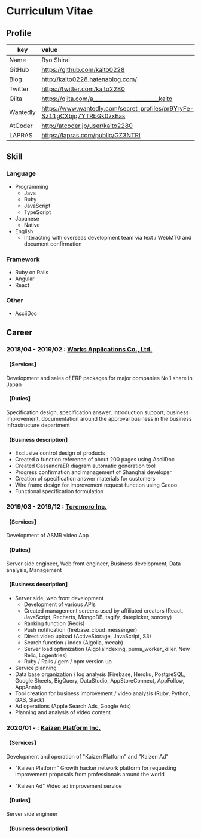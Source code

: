 # Curriculum Vitae

## Profile

|key|value|
|---|:----|
|Name|Ryo Shirai|
|GitHub|https://github.com/kaito0228|
|Blog|http://kaito0228.hatenablog.com/|
|Twitter|https://twitter.com/kaito2280|
|Qiita|https://qiita.com/a________________________kaito|
|Wantedly|https://www.wantedly.com/secret_profiles/pr9YryFe-Sz11gCXbjq7YTRbGk0zxEas|
|AtCoder|http://atcoder.jp/user/kaito2280|
|LAPRAS|https://lapras.com/public/GZ3NTRI|

## Skill

### Language

- Programming
  - Java
  - Ruby
  - JavaScript
  - TypeScript
- Japanese
  - Native
- English
  - Interacting with overseas development team via text / WebMTG and document confirmation

### Framework

- Ruby on Rails
- Angular
- React

### Other

- AsciiDoc

## Career

### 2018/04 - 2019/02 : [Works Applications Co., Ltd.](https://www.worksap.com/)

#### 【Services】

Development and sales of ERP packages for major companies
No.1 share in Japan

#### 【Duties】

Specification design, specification answer, introduction support, business improvement, documentation around the approval business in the business infrastructure department

#### 【Business description】

- Exclusive control design of products
- Created a function reference of about 200 pages using AsciiDoc
- Created CassandraER diagram automatic generation tool
- Progress confirmation and management of Shanghai developer
- Creation of specification answer materials for customers
- Wire frame design for improvement request function using Cacoo
- Functional specification formulation

### 2019/03 - 2019/12 : [Toremoro Inc.](https://toremoro.app/en)

#### 【Services】

Development of ASMR video App

#### 【Duties】

Server side engineer, Web front engineer, Business development, Data analysis, Management

#### 【Business description】
- Server side, web front development
	- Development of various APIs
	- Created management screens used by affiliated creators (React, JavaScript, Recharts, MongoDB, tagify, datepicker, sorcery)
	- Ranking function (Redis)
	- Push notification (firebase_cloud_messenger)
	- Direct video upload (ActiveStorage, JavaScript, S3)
	- Search function / index (Algolia, mecab)
	- Server load optimization (AlgoliaIndexing, puma_worker_killer, New Relic, Logentries)
	- Ruby / Rails / gem / npm version up
- Service planning
- Data base organization / log analysis (Firebase, Heroku, PostgreSQL, Google Sheets, BigQuery, DataStudio, AppStoreConnect, AppFollow, AppAnnie)
- Tool creation for business improvement / video analysis (Ruby, Python, GAS, Slack)
- Ad operations (Apple Search Ads, Google Ads)
- Planning and analysis of video content

### 2020/01 - : [Kaizen Platform Inc.](https://kaizenplatform.com/)

#### 【Services】

Development and operation of "Kaizen Platform" and "Kaizen Ad"

- "Kaizen Platform"
  Growth hacker network platform for requesting improvement proposals from professionals around the world

- "Kaizen Ad"
  Video ad improvement service

#### 【Duties】

Server side engineer

#### 【Business description】